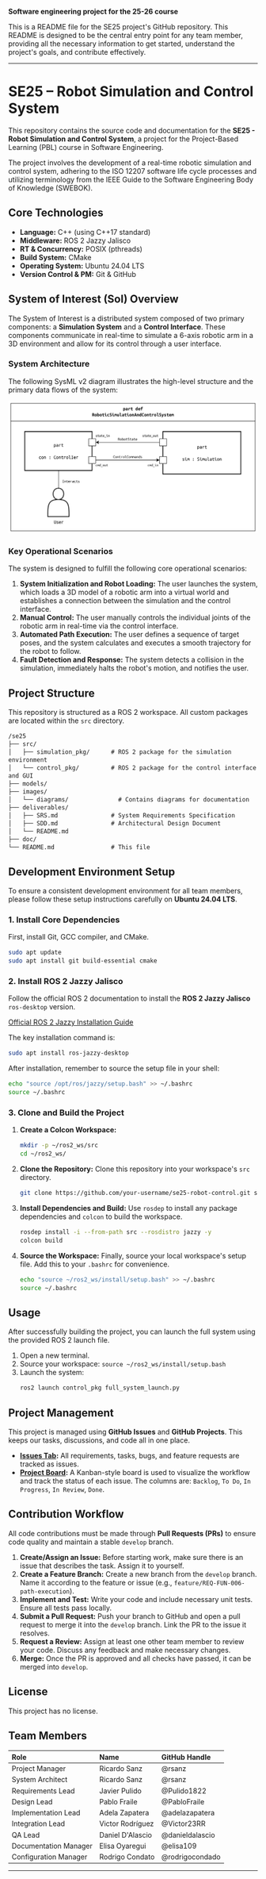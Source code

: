 **Software engineering project for the 25-26 course**

This is a README file for the SE25 project's GitHub repository. This README is designed to be the central entry point for any team member, providing all the necessary information to get started, understand the project's goals, and contribute effectively.

---

# SE25 – Robot Simulation and Control System

<!-- ![CI/CD Build Status](https://github.com/your-username/se25-robot-control/actions/workflows/main.yml/badge.svg) -->

This repository contains the source code and documentation for the **SE25 - Robot Simulation and Control System**, a project for the Project-Based Learning (PBL) course in Software Engineering.

The project involves the development of a real-time robotic simulation and control system, adhering to the ISO 12207 software life cycle processes and utilizing terminology from the IEEE Guide to the Software Engineering Body of Knowledge (SWEBOK).

## Core Technologies

- **Language:** C++ (using C++17 standard)
- **Middleware:** ROS 2 Jazzy Jalisco
- **RT & Concurrency:** POSIX (pthreads)
- **Build System:** CMake
- **Operating System:** Ubuntu 24.04 LTS
- **Version Control & PM:** Git & GitHub

## System of Interest (SoI) Overview

The System of Interest is a distributed system composed of two primary components: a **Simulation System** and a **Control Interface**. These components communicate in real-time to simulate a 6-axis robotic arm in a 3D environment and allow for its control through a user interface.

### System Architecture

The following SysML v2 diagram illustrates the high-level structure and the primary data flows of the system:

![SysML v2 Diagram of the SoI](images/sysml_structure.png)

### Key Operational Scenarios

The system is designed to fulfill the following core operational scenarios:

1.  **System Initialization and Robot Loading:** The user launches the system, which loads a 3D model of a robotic arm into a virtual world and establishes a connection between the simulation and the control interface.
2.  **Manual Control:** The user manually controls the individual joints of the robotic arm in real-time via the control interface.
3.  **Automated Path Execution:** The user defines a sequence of target poses, and the system calculates and executes a smooth trajectory for the robot to follow.
4.  **Fault Detection and Response:** The system detects a collision in the simulation, immediately halts the robot's motion, and notifies the user.

## Project Structure

This repository is structured as a ROS 2 workspace. All custom packages are located within the `src` directory.

```
/se25
├── src/
│   ├── simulation_pkg/      # ROS 2 package for the simulation environment
│   └── control_pkg/         # ROS 2 package for the control interface and GUI
├── models/
├── images/
│   └── diagrams/              # Contains diagrams for documentation
├── deliverables/
│   ├── SRS.md               # System Requirements Specification
│   ├── SDD.md               # Architectural Design Document
│   └── README.md
├── doc/
└── README.md                # This file
```

## Development Environment Setup

To ensure a consistent development environment for all team members, please follow these setup instructions carefully on **Ubuntu 24.04 LTS**.

### 1. Install Core Dependencies

First, install Git, GCC compiler, and CMake.

```bash
sudo apt update
sudo apt install git build-essential cmake
```

### 2. Install ROS 2 Jazzy Jalisco

Follow the official ROS 2 documentation to install the **ROS 2 Jazzy Jalisco** `ros-desktop` version.

[Official ROS 2 Jazzy Installation Guide](https://docs.ros.org/en/jazzy/Installation.html)

The key installation command is:

```bash
sudo apt install ros-jazzy-desktop
```

After installation, remember to source the setup file in your shell:

```bash
echo "source /opt/ros/jazzy/setup.bash" >> ~/.bashrc
source ~/.bashrc
```

### 3. Clone and Build the Project

1.  **Create a Colcon Workspace:**
    ```bash
    mkdir -p ~/ros2_ws/src
    cd ~/ros2_ws/
    ```

2.  **Clone the Repository:**
    Clone this repository into your workspace's `src` directory.
    ```bash
    git clone https://github.com/your-username/se25-robot-control.git src/se25_robot_control
    ```

3.  **Install Dependencies and Build:**
    Use `rosdep` to install any package dependencies and `colcon` to build the workspace.
    ```bash
    rosdep install -i --from-path src --rosdistro jazzy -y
    colcon build
    ```

4.  **Source the Workspace:**
    Finally, source your local workspace's setup file. Add this to your `.bashrc` for convenience.
    ```bash
    echo "source ~/ros2_ws/install/setup.bash" >> ~/.bashrc
    source ~/.bashrc
    ```

## Usage

After successfully building the project, you can launch the full system using the provided ROS 2 launch file.

1.  Open a new terminal.
2.  Source your workspace: `source ~/ros2_ws/install/setup.bash`
3.  Launch the system:
    ```bash
    ros2 launch control_pkg full_system_launch.py
    ```

## Project Management

This project is managed using **GitHub Issues** and **GitHub Projects**. This keeps our tasks, discussions, and code all in one place.

-   **[Issues Tab](https://github.com/MII-IS/SE25/issues):** All requirements, tasks, bugs, and feature requests are tracked as issues.
-   **[Project Board](https://github.com/orgs/MII-IS/projects/1):** A Kanban-style board is used to visualize the workflow and track the status of each issue. The columns are: `Backlog`, `To Do`, `In Progress`, `In Review`, `Done`.

## Contribution Workflow

All code contributions must be made through **Pull Requests (PRs)** to ensure code quality and maintain a stable `develop` branch.

1.  **Create/Assign an Issue:** Before starting work, make sure there is an issue that describes the task. Assign it to yourself.
2.  **Create a Feature Branch:** Create a new branch from the `develop` branch. Name it according to the feature or issue (e.g., `feature/REQ-FUN-006-path-execution`).
3.  **Implement and Test:** Write your code and include necessary unit tests. Ensure all tests pass locally.
4.  **Submit a Pull Request:** Push your branch to GitHub and open a pull request to merge it into the `develop` branch. Link the PR to the issue it resolves.
5.  **Request a Review:** Assign at least one other team member to review your code. Discuss any feedback and make necessary changes.
6.  **Merge:** Once the PR is approved and all checks have passed, it can be merged into `develop`.

## License

This project has no license.

## Team Members

| Role | Name | GitHub Handle |
| :--- | :--- | :--- |
| Project Manager | Ricardo Sanz | @rsanz |
| System Architect | Ricardo Sanz | @rsanz |
| Requirements Lead | Javier Pulido | @Pulido1822 |
| Design Lead | Pablo Fraile | @PabloFraile |
| Implementation Lead | Adela Zapatera | @adelazapatera |
| Integration Lead | Victor Rodríguez | @Victor23RR |
| QA Lead | Daniel D'Alascio | @danieldalascio |
| Documentation Manager | Elisa Oyaregui | @elisa109 |
| Configuration Manager | Rodrigo Condato | @rodrigocondado |

---
